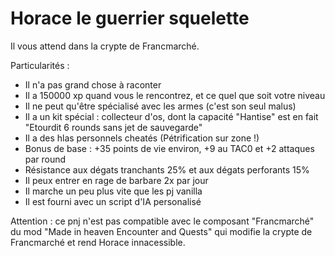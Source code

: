 # Horace le guerrier squelette

Il vous attend dans la crypte de Francmarché.

Particularités :
- Il n'a pas grand chose à raconter
- Il a 150000 xp quand vous le rencontrez, et ce quel que soit votre niveau
- Il ne peut qu'être spécialisé avec les armes (c'est son seul malus)
- Il a un kit spécial : collecteur d'os, dont la capacité "Hantise" est en fait "Etourdit 6 rounds sans jet de sauvegarde"
- Il a des hlas personnels cheatés (Pétrification sur zone !)
- Bonus de base : +35 points de vie environ, +9 au TAC0 et +2 attaques par round
- Résistance aux dégats tranchants 25% et aux dégats perforants 15%
- Il peux entrer en rage de barbare 2x par jour
- Il marche un peu plus vite que les pj vanilla
- Il est fourni avec un script d'IA personalisé

Attention : ce pnj n'est pas compatible avec le composant "Francmarché" du mod "Made in heaven Encounter and Quests" qui modifie la crypte de Francmarché et rend Horace innacessible.
